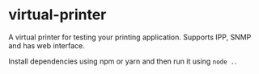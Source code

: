 # virtual-printer
A virtual printer for testing your printing application. Supports IPP, SNMP and has web interface.

Install dependencies using npm or yarn and then run it using `node .`.